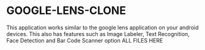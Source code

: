 # GOOGLE-LENS-CLONE
This application works similar to the google lens application on your android devices. This also has features such as Image Labeler, Text Recognition, Face Detection and Bar Code Scanner option
ALL FILES HERE
